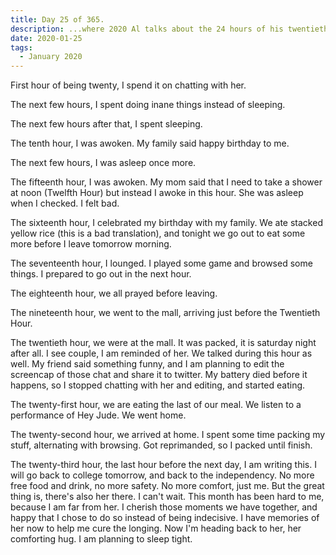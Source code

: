```yaml
---
title: Day 25 of 365.
description: ...where 2020 Al talks about the 24 hours of his twentieth birthday.
date: 2020-01-25
tags:
  - January 2020
---
```


First hour of being twenty, I spend it on chatting with her.

The next few hours, I spent doing inane things instead of sleeping.

The next few hours after that, I spent sleeping.

The tenth hour, I was awoken. My family said happy birthday to me.

The next few hours, I was asleep once more.

The fifteenth hour, I was awoken. My mom said that I need to take a shower at noon (Twelfth Hour) but instead I awoke in this hour. She was asleep when I checked. I felt bad.

The sixteenth hour, I celebrated my birthday with my family. We ate stacked yellow rice (this is a bad translation), and tonight we go out to eat some more before I leave tomorrow morning.

The seventeenth hour, I lounged. I played some game and browsed some things. I prepared to go out in the next hour.

The eighteenth hour, we all prayed before leaving.

The nineteenth hour, we went to the mall, arriving just before the Twentieth Hour.

The twentieth hour, we were at the mall. It was packed, it is saturday night after all. I see couple, I am reminded of her. We talked during this hour as well. My friend said something funny, and I am planning to edit the screencap of those chat and share it to twitter. My battery died before it happens, so I stopped chatting with her and editing, and started eating.

The twenty-first hour, we are eating the last of our meal. We listen to a performance of Hey Jude. We went home.

The twenty-second hour, we arrived at home. I spent some time packing my stuff, alternating with browsing. Got reprimanded, so I packed until finish.

The twenty-third hour, the last hour before the next day, I am writing this. I will go back to college tomorrow, and back to the independency. No more free food and drink, no more safety. No more comfort, just me. But the great thing is, there's also her there. I can't wait. This month has been hard to me, because I am far from her. I cherish those moments we have together, and happy that I chose to do so instead of being indecisive. I have memories of her now to help me cure the longing. Now I'm heading back to her, her comforting hug. I am planning to sleep tight.